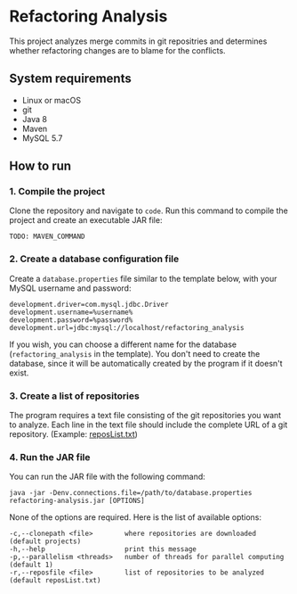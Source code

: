 # Refactoring Analysis
This project analyzes merge commits in git repositries and determines whether refactoring changes are to blame for the conflicts.


## System requirements
* Linux or macOS
* git
* Java 8
* Maven
* MySQL 5.7

## How to run

### 1. Compile the project
Clone the repository and navigate to `code`. Run this command to compile the project and create an executable JAR file:
```
TODO: MAVEN_COMMAND
```

### 2. Create a database configuration file
Create a `database.properties` file similar to the template below, with your MySQL username and password:
```
development.driver=com.mysql.jdbc.Driver
development.username=%username%
development.password=%password%
development.url=jdbc:mysql://localhost/refactoring_analysis
```
If you wish, you can choose a different name for the database (`refactoring_analysis` in the template). You don't need to create the database, since it will be automatically created by the program if it doesn't exist.

### 3. Create a list of repositories
The program requires a text file consisting of the git repositories you want to analyze. Each line in the text file should   include the complete URL of a git repository. (Example: [reposList.txt](reposList.txt))

### 4. Run the JAR file
You can run the JAR file with the following command:
 ```
 java -jar -Denv.connections.file=/path/to/database.properties refactoring-analysis.jar [OPTIONS]
 ```
 None of the options are required. Here is the list of available options:
 ```
 -c,--clonepath <file>        where repositories are downloaded (default projects)
 -h,--help                    print this message
 -p,--parallelism <threads>   number of threads for parallel computing (default 1)
 -r,--reposfile <file>        list of repositories to be analyzed (default reposList.txt)
 ```

